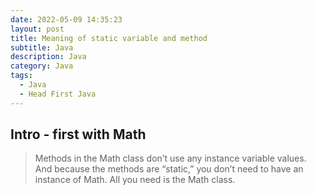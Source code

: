 ```yaml
---
date: 2022-05-09 14:35:23
layout: post
title: Meaning of static variable and method
subtitle: Java 
description: Java
category: Java
tags:
  - Java
  - Head First Java
---
```


## Intro - first with Math
>Methods in the Math class don’t use any instance variable values. And because the methods are
“static,” you don’t need to have an instance of Math. All you need is the Math class.



